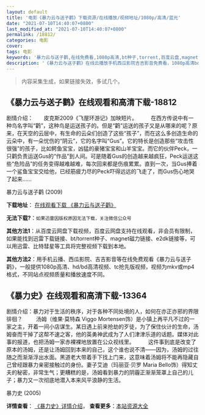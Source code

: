 ```yaml
---
layout: default
title: '电影《暴力云与送子鹳》下载资源/在线播放/视频地址/1080p/高清/蓝光'
date: "2021-07-10T14:40:07+0800"
last_modified_at: "2021-07-10T14:40:07+0800"
permalink: /18812/
categories: 电影
cover:
tags: 电影
keywords: '暴力云与送子鹳,在线免费看,1080p高清,bt种子,torrent,百度云盘,magnet,磁力链,迅雷下载资源'
description: '《暴力云与送子鹳》在线云播放手机西瓜影院吉吉影音免费看，1080p高清bd/hd未删减完整版和tc抢先枪版，mkv/mp4格式，附带bt/torrent种子、magnet/磁力链、百度云盘、网盘资源迅雷下载链接'
---
```


>内容采集生成，如果链接失效，多试几个。


## 《暴力云与送子鹳》在线观看和高清下载-18812

剧情介绍：　　皮克斯2009《飞屋环游记》加映短片。  　　在西方传说中有一种鸟名字叫“鹳”，这种鸟是运送孩子的。但是“鹳”运送的孩子又是从哪来的呢？原来，在天空的云层中，有生命的云朵们创造了这些“孩子”，而在这么多创造生命的云朵中，有一朵忧伤的“阴云”，它的名字叫“Gus”。它的特长是创造那些“攻击性很强”的孩子，比如鳄鱼宝宝，凶猛的豪猪宝宝和山羊宝宝。而它的伙伴Peck，一只鹳负责运送Gus的“作品”到人间。可是随着Gus的创造越来越疯狂，Peck运送这些“危险品”的任务变得越难越难，每次回来都是伤痕累累。直到一次，当Gus捧着一个鲨鱼宝宝交给他，已经筋疲力尽的Peck吓得远远的飞走了，而Gus伤心地哭了起来……


暴力云与送子鹳 (2009)

**下载地址**： [在线观看下载 《暴力云与送子鹳》](https://www.btbtdy.me/btdy/dy2722.html) 


**无法下载?**：`如果迅雷因版权原因无法下载，关注微信公众号 `

**其他方法1**：从百度云网盘下载视频，百度云网盘支持在线观看，非会员有限制，如果能找到迅雷下载链接、bt/torrent种子、magnet磁力链接、e2dk链接等，可以用迅雷、比特彗星等工具将完整视频下载到本地。

**其他方法2**：用手机云播、西瓜影院、吉吉影音等在线免费观看《暴力云与送子鹳》，一般提供1080p高清、hd/bd高清视频、tc抢先版视频，视频为mkv或mp4格式，不同站点视频质量和播放速度不同。


## 《暴力史》在线观看和高清下载-13364

剧情介绍：暴力对于生活的秩序，对于各种不同处境的人，如何在亦正亦邪的界限徘徊？  　　汤姆（维果·莫特森 Viggo Mortensen饰）是小镇上再平凡不过的一家之主，开着一间小店谋生。某日遇上前来抢劫的歹徒，为了保住伙计的生命，汤姆奋而干掉了这帮不速之客，他的英勇神武成为了人们津津乐道的话题。媒体对此事的报道，也把汤姆一家赤裸裸地放置在公众视线里。  　　这件事到底是改变了原本的汤姆，还是让汤姆回到本来的自己，这个谁也说不清——因为，汤姆的过往随之而渐渐浮出水面。黑道老大带着手下找上门来，这意味着汤姆将不能再隐藏自己曾经跟暴力亲密接触过的身份。妻子艾迪（玛丽亚·贝罗 Maria Bello饰）得知丈夫的秘密，非常生气；更糟糕的是，汤姆看到暴力的阴霾正渐渐笼罩上自己的儿子；暴力又一次彻底地潜入本来风平浪静的生活。


暴力史 (2005)

**详情查看**： [《暴力史》详情介绍](/movie/13364/)， **查看更多**：[本站资源大全](/movie/t/all/)

